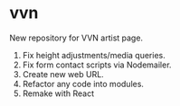 # vvn
New repository for VVN artist page.
1.  Fix height adjustments/media queries.
2.  Fix form contact scripts via Nodemailer.
3.  Create new web URL.
4.  Refactor any code into modules.
5.  Remake with React
